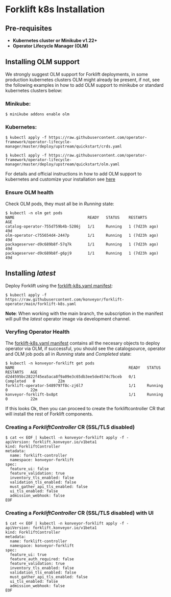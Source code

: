 # Forklift k8s Installation

## Pre-requisites

- **Kubernetes cluster or Minikube v1.22+**
- **Operator Lifecycle Manager (OLM)**

## Installing OLM support

We strongly suggest OLM support for Forklift deployments, in some production kubernetes clusters OLM might already be present, if not, see the following examples in how to add OLM support to minikube or standard kubernetes clusters below:

### Minikube:
`$ minikube addons enable olm`

### Kubernetes:
`$ kubectl apply -f https://raw.githubusercontent.com/operator-framework/operator-lifecycle-manager/master/deploy/upstream/quickstart/crds.yaml`

`$ kubectl apply -f https://raw.githubusercontent.com/operator-framework/operator-lifecycle-manager/master/deploy/upstream/quickstart/olm.yaml`

For details and official instructions in how to add OLM support to kubernetes and customize your installation see [here](https://github.com/operator-framework/operator-lifecycle-manager/blob/master/doc/install/install.md)

### Ensure OLM health

Check OLM pods, they must all be in _Running_ state:

```
$ kubectl -n olm get pods
NAME                                READY   STATUS    RESTARTS        AGE
catalog-operator-755d759b4b-5286j   1/1     Running   1 (7d23h ago)   49d
olm-operator-c755654d4-2447p        1/1     Running   1 (7d23h ago)   49d
packageserver-d9c689b8f-57q7k       1/1     Running   1 (7d23h ago)   49d
packageserver-d9c689b8f-g6pj9       1/1     Running   1 (7d23h ago)   49d
```

## Installing _latest_

Deploy Forklift using the [forklift-k8s.yaml manifest](../forklift-k8s.yaml):

`$ kubectl apply -f https://raw.githubusercontent.com/konveyor/forklift-operator/main/forklift-k8s.yaml`

**Note**: When working with the main branch, the subscription in the manifest will pull the _latest_ operator image via development channel.

### Veryfing Operator Health

The [forklift-k8s.yaml manifest](../forklift-k8s.yaml) contains all the necesary objects to deploy operator via OLM, if successful, you should see the catalogsource, operator and OLM job pods all in _Running_ state and _Completed_ state:

```
$ kubectl -n konveyor-forklift get pods
NAME                                                  READY   STATUS      RESTARTS   AGE
d2d4595bc2822f45ea5aca8f9a09e3c65db3ee5de4574c7bceb   0/1     Completed   0          22m
forklift-operator-5489797f8c-zj6l7                    1/1     Running     0          22m
konveyor-forklift-bx8pt                               1/1     Running     0          22m
```

If this looks Ok, then you can proceed to create the forkliftcontroller CR that will install the rest of Forklift components.

### Creating a _ForkliftController_ CR (SSL/TLS disabled)
```
$ cat << EOF | kubectl -n konveyor-forklift apply -f -
apiVersion: forklift.konveyor.io/v1beta1
kind: ForkliftController
metadata:
  name: forklift-controller
  namespace: konveyor-forklift
spec:
  feature_ui: false
  feature_validation: true
  inventory_tls_enabled: false
  validation_tls_enabled: false
  must_gather_api_tls_enabled: false
  ui_tls_enabled: false
  admission_webhook: false
EOF
```

### Creating a _ForkliftController_ CR (SSL/TLS disabled) with UI
```
$ cat << EOF | kubectl -n konveyor-forklift apply -f -
apiVersion: forklift.konveyor.io/v1beta1
kind: ForkliftController
metadata:
  name: forklift-controller
  namespace: konveyor-forklift
spec:
  feature_ui: true
  feature_auth_required: false
  feature_validation: true
  inventory_tls_enabled: false
  validation_tls_enabled: false
  must_gather_api_tls_enabled: false
  ui_tls_enabled: false
  admission_webhook: false
EOF
```
